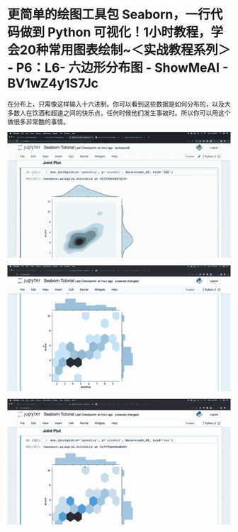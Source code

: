 # 更简单的绘图工具包 Seaborn，一行代码做到 Python 可视化！1小时教程，学会20种常用图表绘制~＜实战教程系列＞ - P6：L6- 六边形分布图 - ShowMeAI - BV1wZ4y1S7Jc

在分布上，只需像这样输入十六进制。你可以看到这些数据是如何分布的，以及大多数人在饮酒和超速之间的快乐点，任何时候他们发生事故时。所以你可以用这个做很多非常酷的事情。

![](img/737f808be1e5c25bde929e6d9174060d_1.png)

![](img/737f808be1e5c25bde929e6d9174060d_2.png)

![](img/737f808be1e5c25bde929e6d9174060d_3.png)
